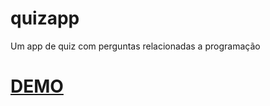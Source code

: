 # quizapp
Um app de quiz com perguntas relacionadas a programação

<h1><a href="https://quizapp-brown.vercel.app/" target="_blank">DEMO</a></h1> 
